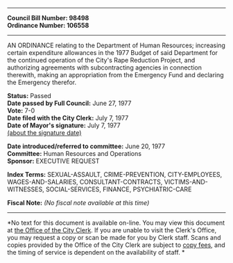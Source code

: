 * * * * *  
  
**Council Bill Number: [](#h0)[](#h2)98498**   
**Ordinance Number: 106558**  
  
* * * * *  
  
AN ORDINANCE relating to the Department of Human Resources; increasing certain expenditure allowances in the 1977 Budget of said Department for the continued operation of the City's Rape Reduction Project, and authorizing agreements with subcontracting agencies in connection therewith, making an appropriation from the Emergency Fund and declaring the Emergency therefor.  
  
**Status:** Passed   
**Date passed by Full Council:** June 27, 1977   
**Vote:** 7-0   
**Date filed with the City Clerk:** July 7, 1977   
**Date of Mayor's signature:** July 7, 1977   
[(about the signature date)](/~public/approvaldate.htm)   
  
  
**Date introduced/referred to committee:** June 20, 1977   
**Committee:** Human Resources and Operations   
**Sponsor:** EXECUTIVE REQUEST   
  
**Index Terms:** SEXUAL-ASSAULT, CRIME-PREVENTION, CITY-EMPLOYEES, WAGES-AND-SALARIES, CONSULTANT-CONTRACTS, VICTIMS-AND-WITNESSES, SOCIAL-SERVICES, FINANCE, PSYCHIATRIC-CARE  
  
**Fiscal Note:** *(No fiscal note available at this time)*  
  
* * * * *  
  
*No text for this document is available on-line. You may view this document at [the Office of the City Clerk](http://www.seattle.gov/leg/clerk/contactUs.htm). If you are unable to visit the Clerk's Office, you may request a copy or scan be made for you by Clerk staff. Scans and copies provided by the Office of the City Clerk are subject to [copy fees](http://clerk.seattle.gov/~public/clerkfees.htm), and the timing of service is dependent on the availability of staff. *  
  
  
